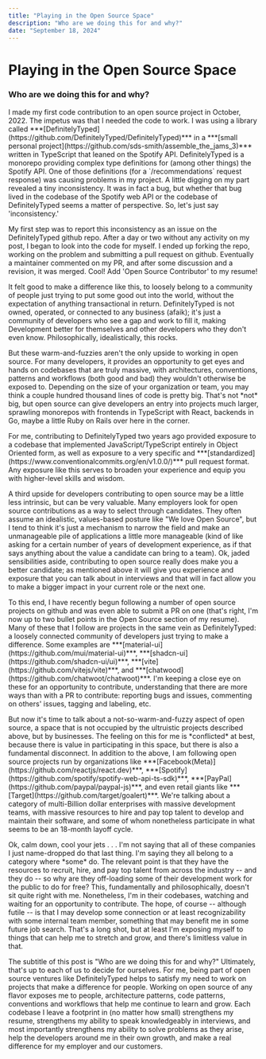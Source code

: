 ```yaml
---
title: "Playing in the Open Source Space"
description: "Who are we doing this for and why?"
date: "September 18, 2024"
---
```


# Playing in the Open Source Space  
### Who are we doing this for and why?  
<p></p>    
<p>I made my first code contribution to an open source project in October, 2022. The impetus was that I needed the code to work. I was using a library called ***[DefinitelyTyped](https://github.com/DefinitelyTyped/DefinitelyTyped)*** in a ***[small personal project](https://github.com/sds-smith/assemble_the_jams_3)*** written in TypeScript that leaned on the Spotify API. DefinitelyTyped is a monorepo providing complex type definitions for (among other things) the Spotify API. One of those definitions (for a `/recommendations` request response) was causing problems in my project. A little digging on my part revealed a tiny inconsistency. It was in fact a bug, but whether that bug lived in the codebase of the Spotify web API or the codebase of DefinitelyTyped seems a matter of perspective. So, let's just say 'inconsistency.'</p>  

<p>My first step was to report this inconsistency as an issue on the DefinitelyTyped github repo. After a day or two without any activity on my post, I began to look into the code for myself. I ended up forking the repo, working on the problem and submitting a pull request on github. Eventually a maintainer commented on my PR, and after some discussion and a revision, it was merged. Cool! Add 'Open Source Contributor' to my resume!</p> 
  
<p>It felt good to make a difference like this, to loosely belong to a community of people just trying to put some good out into the world, without the expectation of anything transactional in return. DefinitelyTyped is not owned, operated, or connected to any business (afaik); it's just a community of developers who see a gap and work to fill it, making Development better for themselves and other developers who they don't even know. Philosophically, idealistically, this rocks.</p>  

<p>But these warm-and-fuzzies aren't the only upside to working in open source. For many developers, it provides an opportunity to get eyes and hands on codebases that are truly massive, with architectures, conventions, patterns and workflows (both good and bad) they wouldn't otherwise be exposed to. Depending on the size of your organization or team, you may think a couple hundred thousand lines of code is pretty big. That's not *not* big, but open source can give developers an entry into projects much larger, sprawling monorepos with frontends in TypeScript with React, backends in Go, maybe a little Ruby on Rails over here in the corner.</p>  

<p>For me, contributing to DefinitelyTyped two years ago provided exposure to a codebase that implemented JavaScript/TypeScript entirely in Object Oriented form, as well as exposure to a very specific and ***[standardized](https://www.conventionalcommits.org/en/v1.0.0/)*** pull request format. Any exposure like this serves to broaden your experience and equip you with higher-level skills and wisdom.</p>  

<p>A third upside for developers contributing to open source may be a little less intrinsic, but can be very valuable. Many employers look for open source contributions as a way to select through candidates. They often assume an idealistic, values-based posture like "We love Open Source", but I tend to think it's just a mechanism to narrow the field and make an unmanageable pile of applications a little more manageable (kind of like asking for a certain number of years of development experience, as if that says anything about the value a candidate can bring to a team). Ok, jaded sensibilities aside, contributing to open source really does make you a better candidate; as mentioned above it will give you experience and exposure that you can talk about in interviews and that will in fact allow you to make a bigger impact in your current role or the next one.</p>  

<p>To this end, I have recently begun following a number of open source projects on github and was even able to submit a PR on one (that's right, I'm now up to two bullet points in the Open Source section of my resume). Many of these that I follow are projects in the same vein as DefinitelyTyped: a loosely connected community of developers just trying to make a difference. Some examples are ***[material-ui](https://github.com/mui/material-ui)***, ***[shadcn-ui](https://github.com/shadcn-ui/ui)***, ***[vite](https://github.com/vitejs/vite)***, and ***[chatwood](https://github.com/chatwoot/chatwoot)***. I'm keeping a close eye on these for an opportunity to contribute, understanding that there are more ways than with a PR to contribute: reporting bugs and issues, commenting on others' issues, tagging and labeling, etc.</p>  

<p>But now it's time to talk about a not-so-warm-and-fuzzy aspect of open source, a space that is not occupied by the ultruistic projects described above, but by businesses. The feeling on this for me is *conflicted* at best, because there is value in participating in this space, but there is also a fundamental disconnect. In addition to the above, I am following open source projects run by organizations like ***[Facebook(Meta)](https://github.com/reactjs/react.dev)***, ***[Spotify](https://github.com/spotify/spotify-web-api-ts-sdk)***, ***[PayPal](https://github.com/paypal/paypal-js)***, and even retail giants like ***[Target](https://github.com/target/goalert)***. We're talking about a category of multi-Billion dollar enterprises with massive development teams, with massive resources to hire and pay top talent to develop and maintain their software, and some of whom nonetheless participate in what seems to be an 18-month layoff cycle.</p>  

<p>Ok, calm down, cool your jets . . . I'm not saying that all of these companies I just name-dropped do that last thing. I'm saying they all belong to a category where *some* do. The relevant point is that they have the resources to recruit, hire, and pay top talent from across the industry -- and they do -- so why are they off-loading some of their development work for the public to do for free? This, fundamentally and philosophically, doesn't sit quite right with me. Nonetheless, I'm in their codebases, watching and waiting for an opportunity to contribute. The hope, of course -- although futile -- is that I may develop some connection or at least recognizability with some internal team member, something that may benefit me in some future job search. That's a long shot, but at least I'm exposing myself to things that can help me to stretch and grow, and there's limitless value in that.</p>  

<p>The subtitle of this post is "Who are we doing this for and why?" Ultimately, that's up to each of us to decide for ourselves. For me, being part of open source ventures like DefinitelyTyped helps to satisfy my need to work on projects that make a difference for people. Working on open source of any flavor exposes me to people, architecture patterns, code patterns, conventions and workflows that help me continue to learn and grow. Each codebase I leave a footprint in (no matter how small) strengthens my resume, strengthens my ability to speak knowledgeably in interviews, and most importantly strengthens my ability to solve problems as they arise, help the developers around me in their own growth, and make a real difference for my employer and our customers.</p>  